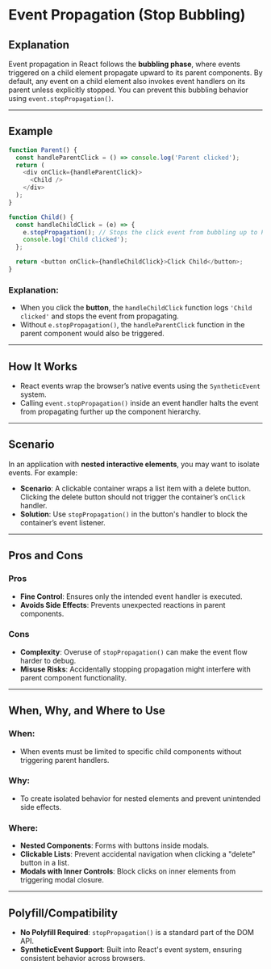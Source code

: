
# Event Propagation (Stop Bubbling)

## Explanation
Event propagation in React follows the **bubbling phase**, where events triggered on a child element propagate upward to its parent components. By default, any event on a child element also invokes event handlers on its parent unless explicitly stopped. You can prevent this bubbling behavior using `event.stopPropagation()`.

---

## Example

```javascript
function Parent() {
  const handleParentClick = () => console.log('Parent clicked');
  return (
    <div onClick={handleParentClick}>
      <Child />
    </div>
  );
}

function Child() {
  const handleChildClick = (e) => {
    e.stopPropagation(); // Stops the click event from bubbling up to Parent
    console.log('Child clicked');
  };

  return <button onClick={handleChildClick}>Click Child</button>;
}
```

### Explanation:
- When you click the **button**, the `handleChildClick` function logs `'Child clicked'` and stops the event from propagating.
- Without `e.stopPropagation()`, the `handleParentClick` function in the parent component would also be triggered.

---

## How It Works
- React events wrap the browser’s native events using the `SyntheticEvent` system.
- Calling `event.stopPropagation()` inside an event handler halts the event from propagating further up the component hierarchy.

---

## Scenario
In an application with **nested interactive elements**, you may want to isolate events. For example:
- **Scenario**: A clickable container wraps a list item with a delete button. Clicking the delete button should not trigger the container’s `onClick` handler.
- **Solution**: Use `stopPropagation()` in the button's handler to block the container’s event listener.

---

## Pros and Cons

### **Pros**
- **Fine Control**: Ensures only the intended event handler is executed.
- **Avoids Side Effects**: Prevents unexpected reactions in parent components.

### **Cons**
- **Complexity**: Overuse of `stopPropagation()` can make the event flow harder to debug.
- **Misuse Risks**: Accidentally stopping propagation might interfere with parent component functionality.

---

## When, Why, and Where to Use

### **When**:
- When events must be limited to specific child components without triggering parent handlers.

### **Why**:
- To create isolated behavior for nested elements and prevent unintended side effects.

### **Where**:
- **Nested Components**: Forms with buttons inside modals.
- **Clickable Lists**: Prevent accidental navigation when clicking a "delete" button in a list.
- **Modals with Inner Controls**: Block clicks on inner elements from triggering modal closure.

---

## Polyfill/Compatibility
- **No Polyfill Required**: `stopPropagation()` is a standard part of the DOM API.
- **SyntheticEvent Support**: Built into React's event system, ensuring consistent behavior across browsers.


